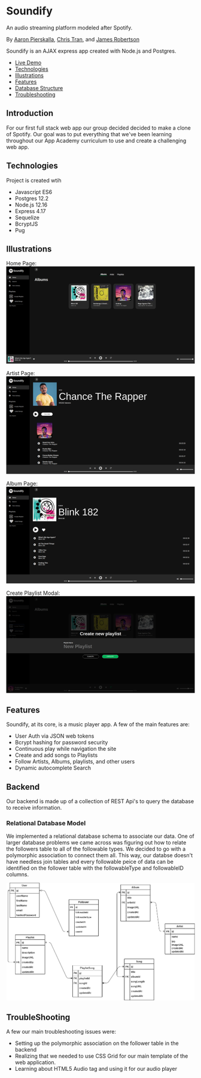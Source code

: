# Soundify

An audio streaming platform modeled after Spotify.

By [Aaron Pierskalla](https://github.com/ajpierskalla3), [Chris Tran](https://github.com/ctran01), and [James Robertson](https://www.github.com/jamesurobertson)

Soundify is an AJAX express app created with Node.js and Postgres.

- [Live Demo](https://soundify-demo.herokuapp.com)
- [Technologies](#Technologies)
- [Illustrations](#Illustrations)
- [Features](#Features)
- [Database Structure](#Database-Structure)
- [Troubleshooting](#Troubleshooting)

## Introduction

For our first full stack web app our group decided decided to make a clone of Spotify. Our goal was to put everything that we've been learning throughout our App Academy curriculum to use and create a challenging web app.

## Technologies

Project is created wtih

- Javascript ES6
- Postgres 12.2
- Node.js 12.16
- Express 4.17
- Sequelize
- BcryptJS
- Pug

## Illustrations

Home Page:
![Home Page](documentation/pictures/home-page.png)

Artist Page:
![Artist Page](documentation/pictures/artist-page.png)

Album Page:
![Album Page](documentation/pictures/album-page.png)

Create Playlist Modal:
![Create Playlist Modal](documentation/pictures/create-playlist.png)

## Features

Soundify, at its core, is a music player app. A few of the main features are:

- User Auth via JSON web tokens
- Bcrypt hashing for password security
- Continuous play while navigation the site
- Create and add songs to Playlists
- Follow Artists, Albums, playlists, and other users
- Dynamic autocomplete Search

## Backend

Our backend is made up of a collection of REST Api's to query the database to receive information.

### Relational Database Model

We implemented a relational database schema to associate our data. One of larger database problems we came across was figuring out how to relate the followers table to all of the followable types. We decided to go with a polymorphic association to connect them all. This way, our databse doesn't have needless join tables and every followable peice of data can be identified on the follower table with the followableType and followableID columns.

![Database Diagram](documentation/pictures/ERD.png)

## TroubleShooting

A few our main troubleshooting issues were:

- Setting up the polymorphic association on the follower table in the backend
- Realizing that we needed to use CSS Grid for our main template of the web application.
- Learning about HTML5 Audio tag and using it for our audio player
